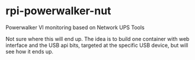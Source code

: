 # rpi-powerwalker-nut
Powerwalker VI monitoring based on Network UPS Tools

Not sure where this will end up. The idea is to build one container with web interface and 
the USB api bits, targeted at the specific USB device, but will see how it ends up.

